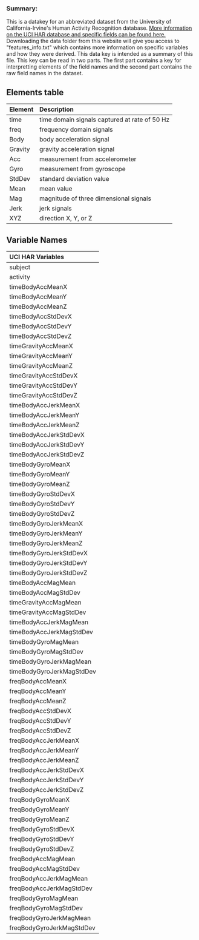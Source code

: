 ### Summary:

This is a datakey for an abbreviated dataset from the University of
California-Irvine's Human Activity Recognition database. [More
information on the UCI HAR database and specific fields can be found
here.](http://archive.ics.uci.edu/ml/datasets/Human+Activity+Recognition+Using+Smartphones)
Downloading the data folder from this website will give you access to
"features\_info.txt" which contains more information on specific
variables and how they were derived. This data key is intended as a
summary of this file. This key can be read in two parts. The first part
contains a key for interpretting elements of the field names and the
second part contains the raw field names in the dataset.

Elements table
--------------

<table>
<thead>
<tr class="header">
<th align="left">Element</th>
<th align="left">Description</th>
</tr>
</thead>
<tbody>
<tr class="odd">
<td align="left">time</td>
<td align="left">time domain signals captured at rate of 50 Hz</td>
</tr>
<tr class="even">
<td align="left">freq</td>
<td align="left">frequency domain signals</td>
</tr>
<tr class="odd">
<td align="left">Body</td>
<td align="left">body acceleration signal</td>
</tr>
<tr class="even">
<td align="left">Gravity</td>
<td align="left">gravity acceleration signal</td>
</tr>
<tr class="odd">
<td align="left">Acc</td>
<td align="left">measurement from accelerometer</td>
</tr>
<tr class="even">
<td align="left">Gyro</td>
<td align="left">measurement from gyroscope</td>
</tr>
<tr class="odd">
<td align="left">StdDev</td>
<td align="left">standard deviation value</td>
</tr>
<tr class="even">
<td align="left">Mean</td>
<td align="left">mean value</td>
</tr>
<tr class="odd">
<td align="left">Mag</td>
<td align="left">magnitude of three dimensional signals</td>
</tr>
<tr class="even">
<td align="left">Jerk</td>
<td align="left">jerk signals</td>
</tr>
<tr class="odd">
<td align="left">XYZ</td>
<td align="left">direction X, Y, or Z</td>
</tr>
</tbody>
</table>

Variable Names
--------------

<table>
<thead>
<tr class="header">
<th align="left">UCI HAR Variables</th>
</tr>
</thead>
<tbody>
<tr class="odd">
<td align="left">subject</td>
</tr>
<tr class="even">
<td align="left">activity</td>
</tr>
<tr class="odd">
<td align="left">timeBodyAccMeanX</td>
</tr>
<tr class="even">
<td align="left">timeBodyAccMeanY</td>
</tr>
<tr class="odd">
<td align="left">timeBodyAccMeanZ</td>
</tr>
<tr class="even">
<td align="left">timeBodyAccStdDevX</td>
</tr>
<tr class="odd">
<td align="left">timeBodyAccStdDevY</td>
</tr>
<tr class="even">
<td align="left">timeBodyAccStdDevZ</td>
</tr>
<tr class="odd">
<td align="left">timeGravityAccMeanX</td>
</tr>
<tr class="even">
<td align="left">timeGravityAccMeanY</td>
</tr>
<tr class="odd">
<td align="left">timeGravityAccMeanZ</td>
</tr>
<tr class="even">
<td align="left">timeGravityAccStdDevX</td>
</tr>
<tr class="odd">
<td align="left">timeGravityAccStdDevY</td>
</tr>
<tr class="even">
<td align="left">timeGravityAccStdDevZ</td>
</tr>
<tr class="odd">
<td align="left">timeBodyAccJerkMeanX</td>
</tr>
<tr class="even">
<td align="left">timeBodyAccJerkMeanY</td>
</tr>
<tr class="odd">
<td align="left">timeBodyAccJerkMeanZ</td>
</tr>
<tr class="even">
<td align="left">timeBodyAccJerkStdDevX</td>
</tr>
<tr class="odd">
<td align="left">timeBodyAccJerkStdDevY</td>
</tr>
<tr class="even">
<td align="left">timeBodyAccJerkStdDevZ</td>
</tr>
<tr class="odd">
<td align="left">timeBodyGyroMeanX</td>
</tr>
<tr class="even">
<td align="left">timeBodyGyroMeanY</td>
</tr>
<tr class="odd">
<td align="left">timeBodyGyroMeanZ</td>
</tr>
<tr class="even">
<td align="left">timeBodyGyroStdDevX</td>
</tr>
<tr class="odd">
<td align="left">timeBodyGyroStdDevY</td>
</tr>
<tr class="even">
<td align="left">timeBodyGyroStdDevZ</td>
</tr>
<tr class="odd">
<td align="left">timeBodyGyroJerkMeanX</td>
</tr>
<tr class="even">
<td align="left">timeBodyGyroJerkMeanY</td>
</tr>
<tr class="odd">
<td align="left">timeBodyGyroJerkMeanZ</td>
</tr>
<tr class="even">
<td align="left">timeBodyGyroJerkStdDevX</td>
</tr>
<tr class="odd">
<td align="left">timeBodyGyroJerkStdDevY</td>
</tr>
<tr class="even">
<td align="left">timeBodyGyroJerkStdDevZ</td>
</tr>
<tr class="odd">
<td align="left">timeBodyAccMagMean</td>
</tr>
<tr class="even">
<td align="left">timeBodyAccMagStdDev</td>
</tr>
<tr class="odd">
<td align="left">timeGravityAccMagMean</td>
</tr>
<tr class="even">
<td align="left">timeGravityAccMagStdDev</td>
</tr>
<tr class="odd">
<td align="left">timeBodyAccJerkMagMean</td>
</tr>
<tr class="even">
<td align="left">timeBodyAccJerkMagStdDev</td>
</tr>
<tr class="odd">
<td align="left">timeBodyGyroMagMean</td>
</tr>
<tr class="even">
<td align="left">timeBodyGyroMagStdDev</td>
</tr>
<tr class="odd">
<td align="left">timeBodyGyroJerkMagMean</td>
</tr>
<tr class="even">
<td align="left">timeBodyGyroJerkMagStdDev</td>
</tr>
<tr class="odd">
<td align="left">freqBodyAccMeanX</td>
</tr>
<tr class="even">
<td align="left">freqBodyAccMeanY</td>
</tr>
<tr class="odd">
<td align="left">freqBodyAccMeanZ</td>
</tr>
<tr class="even">
<td align="left">freqBodyAccStdDevX</td>
</tr>
<tr class="odd">
<td align="left">freqBodyAccStdDevY</td>
</tr>
<tr class="even">
<td align="left">freqBodyAccStdDevZ</td>
</tr>
<tr class="odd">
<td align="left">freqBodyAccJerkMeanX</td>
</tr>
<tr class="even">
<td align="left">freqBodyAccJerkMeanY</td>
</tr>
<tr class="odd">
<td align="left">freqBodyAccJerkMeanZ</td>
</tr>
<tr class="even">
<td align="left">freqBodyAccJerkStdDevX</td>
</tr>
<tr class="odd">
<td align="left">freqBodyAccJerkStdDevY</td>
</tr>
<tr class="even">
<td align="left">freqBodyAccJerkStdDevZ</td>
</tr>
<tr class="odd">
<td align="left">freqBodyGyroMeanX</td>
</tr>
<tr class="even">
<td align="left">freqBodyGyroMeanY</td>
</tr>
<tr class="odd">
<td align="left">freqBodyGyroMeanZ</td>
</tr>
<tr class="even">
<td align="left">freqBodyGyroStdDevX</td>
</tr>
<tr class="odd">
<td align="left">freqBodyGyroStdDevY</td>
</tr>
<tr class="even">
<td align="left">freqBodyGyroStdDevZ</td>
</tr>
<tr class="odd">
<td align="left">freqBodyAccMagMean</td>
</tr>
<tr class="even">
<td align="left">freqBodyAccMagStdDev</td>
</tr>
<tr class="odd">
<td align="left">freqBodyAccJerkMagMean</td>
</tr>
<tr class="even">
<td align="left">freqBodyAccJerkMagStdDev</td>
</tr>
<tr class="odd">
<td align="left">freqBodyGyroMagMean</td>
</tr>
<tr class="even">
<td align="left">freqBodyGyroMagStdDev</td>
</tr>
<tr class="odd">
<td align="left">freqBodyGyroJerkMagMean</td>
</tr>
<tr class="even">
<td align="left">freqBodyGyroJerkMagStdDev</td>
</tr>
</tbody>
</table>
